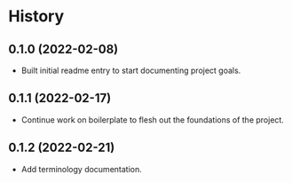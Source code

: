 # History


## 0.1.0 (2022-02-08)

* Built initial readme entry to start documenting project goals.

## 0.1.1 (2022-02-17)

* Continue work on boilerplate to flesh out the foundations of the project.


## 0.1.2 (2022-02-21)

* Add terminology documentation.

